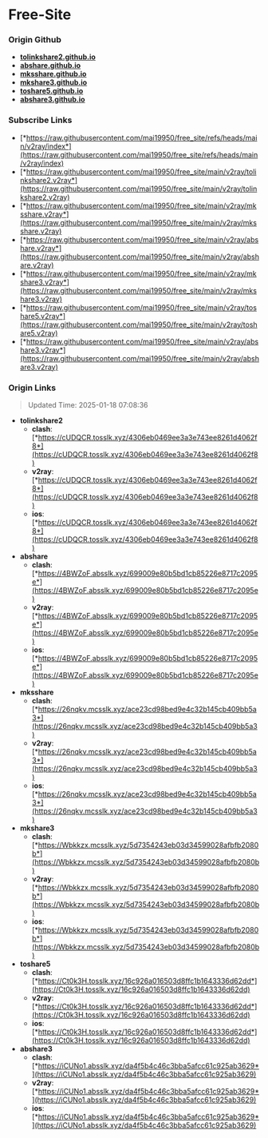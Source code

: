 # Free-Site

### Origin Github

- [**tolinkshare2.github.io**](https://github.com/tolinkshare2/tolinkshare2.github.io)
- [**abshare.github.io**](https://github.com/abshare/abshare.github.io)
- [**mksshare.github.io**](https://github.com/mksshare/mksshare.github.io)
- [**mkshare3.github.io**](https://github.com/mkshare3/mkshare3.github.io)
- [**toshare5.github.io**](https://github.com/toshare5/toshare5.github.io)
- [**abshare3.github.io**](https://github.com/abshare3/abshare3.github.io)

### Subscribe Links

- [*https://raw.githubusercontent.com/mai19950/free_site/refs/heads/main/v2ray/index*](https://raw.githubusercontent.com/mai19950/free_site/refs/heads/main/v2ray/index)
- [*https://raw.githubusercontent.com/mai19950/free_site/main/v2ray/tolinkshare2.v2ray*](https://raw.githubusercontent.com/mai19950/free_site/main/v2ray/tolinkshare2.v2ray)
- [*https://raw.githubusercontent.com/mai19950/free_site/main/v2ray/mksshare.v2ray*](https://raw.githubusercontent.com/mai19950/free_site/main/v2ray/mksshare.v2ray)
- [*https://raw.githubusercontent.com/mai19950/free_site/main/v2ray/abshare.v2ray*](https://raw.githubusercontent.com/mai19950/free_site/main/v2ray/abshare.v2ray)
- [*https://raw.githubusercontent.com/mai19950/free_site/main/v2ray/mkshare3.v2ray*](https://raw.githubusercontent.com/mai19950/free_site/main/v2ray/mkshare3.v2ray)
- [*https://raw.githubusercontent.com/mai19950/free_site/main/v2ray/toshare5.v2ray*](https://raw.githubusercontent.com/mai19950/free_site/main/v2ray/toshare5.v2ray)
- [*https://raw.githubusercontent.com/mai19950/free_site/main/v2ray/abshare3.v2ray*](https://raw.githubusercontent.com/mai19950/free_site/main/v2ray/abshare3.v2ray)

### Origin Links

> Updated Time: 2025-01-18 07:08:36

- **tolinkshare2**
  - **clash**: [*https://cUDQCR.tosslk.xyz/4306eb0469ee3a3e743ee8261d4062f8*](https://cUDQCR.tosslk.xyz/4306eb0469ee3a3e743ee8261d4062f8)
  - **v2ray**: [*https://cUDQCR.tosslk.xyz/4306eb0469ee3a3e743ee8261d4062f8*](https://cUDQCR.tosslk.xyz/4306eb0469ee3a3e743ee8261d4062f8)
  - **ios**: [*https://cUDQCR.tosslk.xyz/4306eb0469ee3a3e743ee8261d4062f8*](https://cUDQCR.tosslk.xyz/4306eb0469ee3a3e743ee8261d4062f8)
- **abshare**
  - **clash**: [*https://4BWZoF.absslk.xyz/699009e80b5bd1cb85226e8717c2095e*](https://4BWZoF.absslk.xyz/699009e80b5bd1cb85226e8717c2095e)
  - **v2ray**: [*https://4BWZoF.absslk.xyz/699009e80b5bd1cb85226e8717c2095e*](https://4BWZoF.absslk.xyz/699009e80b5bd1cb85226e8717c2095e)
  - **ios**: [*https://4BWZoF.absslk.xyz/699009e80b5bd1cb85226e8717c2095e*](https://4BWZoF.absslk.xyz/699009e80b5bd1cb85226e8717c2095e)
- **mksshare**
  - **clash**: [*https://26nqkv.mcsslk.xyz/ace23cd98bed9e4c32b145cb409bb5a3*](https://26nqkv.mcsslk.xyz/ace23cd98bed9e4c32b145cb409bb5a3)
  - **v2ray**: [*https://26nqkv.mcsslk.xyz/ace23cd98bed9e4c32b145cb409bb5a3*](https://26nqkv.mcsslk.xyz/ace23cd98bed9e4c32b145cb409bb5a3)
  - **ios**: [*https://26nqkv.mcsslk.xyz/ace23cd98bed9e4c32b145cb409bb5a3*](https://26nqkv.mcsslk.xyz/ace23cd98bed9e4c32b145cb409bb5a3)
- **mkshare3**
  - **clash**: [*https://Wbkkzx.mcsslk.xyz/5d7354243eb03d34599028afbfb2080b*](https://Wbkkzx.mcsslk.xyz/5d7354243eb03d34599028afbfb2080b)
  - **v2ray**: [*https://Wbkkzx.mcsslk.xyz/5d7354243eb03d34599028afbfb2080b*](https://Wbkkzx.mcsslk.xyz/5d7354243eb03d34599028afbfb2080b)
  - **ios**: [*https://Wbkkzx.mcsslk.xyz/5d7354243eb03d34599028afbfb2080b*](https://Wbkkzx.mcsslk.xyz/5d7354243eb03d34599028afbfb2080b)
- **toshare5**
  - **clash**: [*https://Ct0k3H.tosslk.xyz/16c926a016503d8ffc1b1643336d62dd*](https://Ct0k3H.tosslk.xyz/16c926a016503d8ffc1b1643336d62dd)
  - **v2ray**: [*https://Ct0k3H.tosslk.xyz/16c926a016503d8ffc1b1643336d62dd*](https://Ct0k3H.tosslk.xyz/16c926a016503d8ffc1b1643336d62dd)
  - **ios**: [*https://Ct0k3H.tosslk.xyz/16c926a016503d8ffc1b1643336d62dd*](https://Ct0k3H.tosslk.xyz/16c926a016503d8ffc1b1643336d62dd)
- **abshare3**
  - **clash**: [*https://iCUNo1.absslk.xyz/da4f5b4c46c3bba5afcc61c925ab3629*](https://iCUNo1.absslk.xyz/da4f5b4c46c3bba5afcc61c925ab3629)
  - **v2ray**: [*https://iCUNo1.absslk.xyz/da4f5b4c46c3bba5afcc61c925ab3629*](https://iCUNo1.absslk.xyz/da4f5b4c46c3bba5afcc61c925ab3629)
  - **ios**: [*https://iCUNo1.absslk.xyz/da4f5b4c46c3bba5afcc61c925ab3629*](https://iCUNo1.absslk.xyz/da4f5b4c46c3bba5afcc61c925ab3629)
